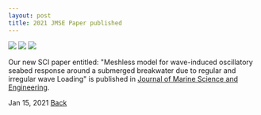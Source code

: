 ```yaml
---
layout: post
title: 2021 JMSE Paper published
---
```


<img src="https://raw.githubusercontent.com/FiniteTsai/FiniteTsai.github.io/master/images/posts/2021_1_3.png">

<img src="https://raw.githubusercontent.com/FiniteTsai/FiniteTsai.github.io/master/images/posts/2021_1_1.png">

<img src="https://raw.githubusercontent.com/FiniteTsai/FiniteTsai.github.io/master/images/posts/2021_1_2.png">

Our new SCI paper entitled: "Meshless model for wave-induced oscillatory seabed response around a submerged breakwater due to regular and irregular wave Loading" is published in 
[Journal of Marine Science and Engineering](https://www.mdpi.com/2077-1312/9/1/15). 

Jan 15, 2021
[Back](https://finitetsai.github.io/)
